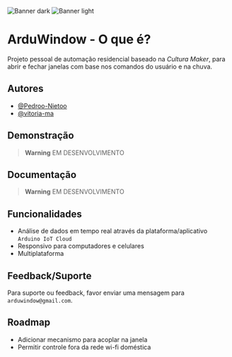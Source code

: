 ![Banner dark](https://user-images.githubusercontent.com/102625628/216847397-6f4bc3e4-d222-433c-bd95-065190160718.png#gh-dark-mode-only)
![Banner light](https://user-images.githubusercontent.com/102625628/216847398-6f8093b4-d2ce-4c3f-a7d8-0b6819e130a6.png#gh-light-mode-only)

# ArduWindow - O que é?
Projeto pessoal de automação residencial baseado na _Cultura Maker_, para abrir e fechar janelas com base nos comandos do usuário e na chuva.

## Autores
- [@Pedroo-Nietoo](https://www.github.com/Pedroo-Nietoo)
- [@vitoria-ma](https://github.com/vitoria-ma)

## Demonstração
> **Warning** EM DESENVOLVIMENTO

## Documentação
> **Warning** EM DESENVOLVIMENTO

## Funcionalidades
- Análise de dados em tempo real através da plataforma/aplicativo `Arduino IoT Cloud`
- Responsivo para computadores e celulares
- Multiplataforma

## Feedback/Suporte
Para suporte ou feedback, favor enviar uma mensagem para `arduwindow@gmail.com`.

## Roadmap
- Adicionar mecanismo para acoplar na janela
- Permitir controle fora da rede wi-fi doméstica

